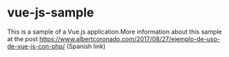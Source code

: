 # vue-js-sample

This is a sample of a Vue.js application.More information about this sample at the post https://www.albertcoronado.com/2017/08/27/ejemplo-de-uso-de-vue-js-con-php/ (Spanish link)
